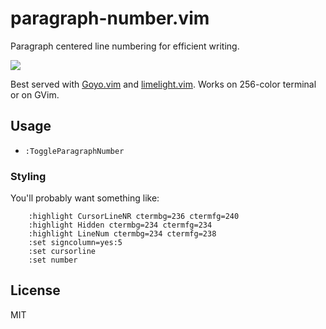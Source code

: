 paragraph-number.vim
=============

Paragraph centered line numbering for efficient writing.

![](https://raw.github.com/dmadisetti/paragraph-number.vim/main/doc/money-shot.png)

Best served with [Goyo.vim](https://github.com/junegunn/goyo.vim) and [limelight.vim](https://github.com/junegunn/limelight.vim).
Works on 256-color terminal or on GVim.

Usage
-----

- `:ToggleParagraphNumber`

### Styling

You'll probably want something like:

```vim
    :highlight CursorLineNR ctermbg=236 ctermfg=240
    :highlight Hidden ctermbg=234 ctermfg=234
    :highlight LineNum ctermbg=234 ctermfg=238
    :set signcolumn=yes:5
    :set cursorline
    :set number
```


License
-------

MIT
